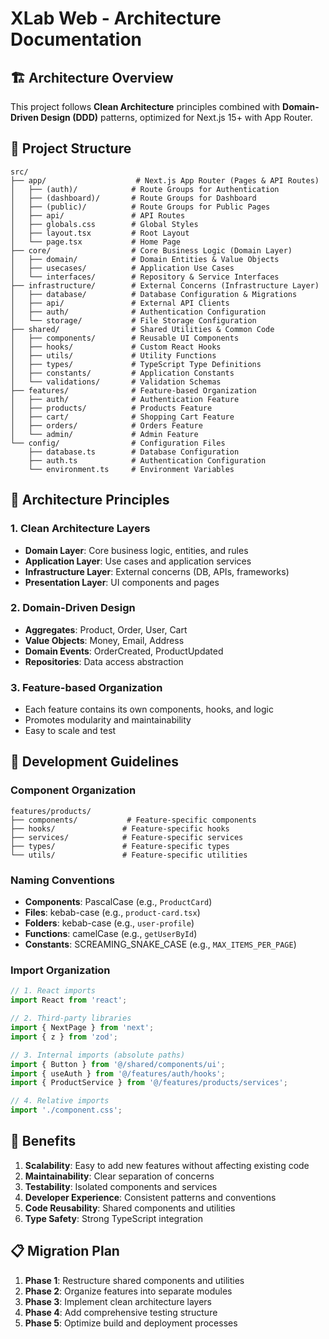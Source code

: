 # XLab Web - Architecture Documentation

## 🏗️ Architecture Overview

This project follows **Clean Architecture** principles combined with **Domain-Driven Design (DDD)** patterns, optimized for Next.js 15+ with App Router.

## 📁 Project Structure

```
src/
├── app/                    # Next.js App Router (Pages & API Routes)
│   ├── (auth)/            # Route Groups for Authentication
│   ├── (dashboard)/       # Route Groups for Dashboard
│   ├── (public)/          # Route Groups for Public Pages
│   ├── api/               # API Routes
│   ├── globals.css        # Global Styles
│   ├── layout.tsx         # Root Layout
│   └── page.tsx           # Home Page
├── core/                  # Core Business Logic (Domain Layer)
│   ├── domain/            # Domain Entities & Value Objects
│   ├── usecases/          # Application Use Cases
│   └── interfaces/        # Repository & Service Interfaces
├── infrastructure/        # External Concerns (Infrastructure Layer)
│   ├── database/          # Database Configuration & Migrations
│   ├── api/               # External API Clients
│   ├── auth/              # Authentication Configuration
│   └── storage/           # File Storage Configuration
├── shared/                # Shared Utilities & Common Code
│   ├── components/        # Reusable UI Components
│   ├── hooks/             # Custom React Hooks
│   ├── utils/             # Utility Functions
│   ├── types/             # TypeScript Type Definitions
│   ├── constants/         # Application Constants
│   └── validations/       # Validation Schemas
├── features/              # Feature-based Organization
│   ├── auth/              # Authentication Feature
│   ├── products/          # Products Feature
│   ├── cart/              # Shopping Cart Feature
│   ├── orders/            # Orders Feature
│   └── admin/             # Admin Feature
└── config/                # Configuration Files
    ├── database.ts        # Database Configuration
    ├── auth.ts            # Authentication Configuration
    └── environment.ts     # Environment Variables
```

## 🎯 Architecture Principles

### 1. **Clean Architecture Layers**

- **Domain Layer**: Core business logic, entities, and rules
- **Application Layer**: Use cases and application services
- **Infrastructure Layer**: External concerns (DB, APIs, frameworks)
- **Presentation Layer**: UI components and pages

### 2. **Domain-Driven Design**

- **Aggregates**: Product, Order, User, Cart
- **Value Objects**: Money, Email, Address
- **Domain Events**: OrderCreated, ProductUpdated
- **Repositories**: Data access abstraction

### 3. **Feature-based Organization**

- Each feature contains its own components, hooks, and logic
- Promotes modularity and maintainability
- Easy to scale and test

## 🔧 Development Guidelines

### Component Organization

```
features/products/
├── components/           # Feature-specific components
├── hooks/               # Feature-specific hooks
├── services/            # Feature-specific services
├── types/               # Feature-specific types
└── utils/               # Feature-specific utilities
```

### Naming Conventions

- **Components**: PascalCase (e.g., `ProductCard`)
- **Files**: kebab-case (e.g., `product-card.tsx`)
- **Folders**: kebab-case (e.g., `user-profile`)
- **Functions**: camelCase (e.g., `getUserById`)
- **Constants**: SCREAMING_SNAKE_CASE (e.g., `MAX_ITEMS_PER_PAGE`)

### Import Organization

```typescript
// 1. React imports
import React from 'react';

// 2. Third-party libraries
import { NextPage } from 'next';
import { z } from 'zod';

// 3. Internal imports (absolute paths)
import { Button } from '@/shared/components/ui';
import { useAuth } from '@/features/auth/hooks';
import { ProductService } from '@/features/products/services';

// 4. Relative imports
import './component.css';
```

## 🚀 Benefits

1. **Scalability**: Easy to add new features without affecting existing code
2. **Maintainability**: Clear separation of concerns
3. **Testability**: Isolated components and services
4. **Developer Experience**: Consistent patterns and conventions
5. **Code Reusability**: Shared components and utilities
6. **Type Safety**: Strong TypeScript integration

## 📋 Migration Plan

1. **Phase 1**: Restructure shared components and utilities
2. **Phase 2**: Organize features into separate modules
3. **Phase 3**: Implement clean architecture layers
4. **Phase 4**: Add comprehensive testing structure
5. **Phase 5**: Optimize build and deployment processes
